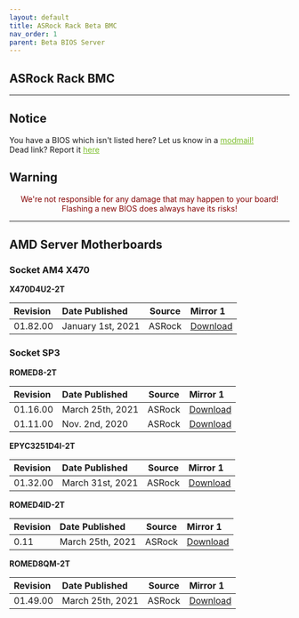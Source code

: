 ```yaml
---
layout: default
title: ASRock Rack Beta BMC
nav_order: 1
parent: Beta BIOS Server
---
```

## ASRock Rack BMC

***

## Notice
You have a BIOS which isn't listed here? Let us know in a <a style="color:#79bd28" href="https://www.reddit.com/message/compose?to=%2Fr%2FASRock" target="_blank">modmail!</a>  
Dead link? Report it <a style="color:#79bd28" href="https://forms.gle/ApqAN72vS6sxzFnm7" target="_blank">here</a>  

## Warning
<p style="color:#840000;text-align:center">We're not responsible for any damage that may happen to your board! Flashing a new BIOS does always have its risks!</p>

***

## **AMD Server Motherboards**

### **Socket AM4 X470**

**X470D4U2-2T**

Revision|Date Published|Source|Mirror 1
:--|:--|:--:|:--
01.82.00|January 1st, 2021|ASRock|[Download](https://drive.google.com/file/d/1E5_K43vVA3NIlu7hi0-02dve-oNVhj_9/view?usp=sharing)

### **Socket SP3**

**ROMED8-2T**

Revision|Date Published|Source|Mirror 1
:--|:--|:--:|:--
01.16.00|March 25th, 2021|ASRock|[Download](https://drive.google.com/file/d/12oolJxZSZIynamTuaZWGLMZ1ATYtHP5t/view?usp=sharing)
01.11.00|Nov. 2nd, 2020 |ASRock|[Download](https://drive.google.com/file/d/1ns_eyMt8PZqS9VRQrsbnmYzcS9lBbh-y/view?usp=sharing)

**EPYC3251D4I-2T**

Revision|Date Published|Source|Mirror 1
:--|:--|:--:|:--
01.32.00|March 31st, 2021|ASRock|[Download](https://drive.google.com/file/d/12S9G0cLfqEDHCpvfrqX_5OD_ma6MuhTn/view?usp=sharing)

**ROMED4ID-2T**

Revision|Date Published|Source|Mirror 1
:--|:--|:--:|:--
0.11|March 25th, 2021|ASRock|[Download](https://drive.google.com/file/d/1IITYZ8BL1HGiAjtAKQk4e7AbgxmZmtC0/view?usp=sharing)

**ROMED8QM-2T**

Revision|Date Published|Source|Mirror 1
:--|:--|:--:|:--
01.49.00|March 25th, 2021|ASRock|[Download](https://drive.google.com/file/d/16HylOPghVYjSa3TF1cYHuRk3Bml51gkA/view?usp=sharing)